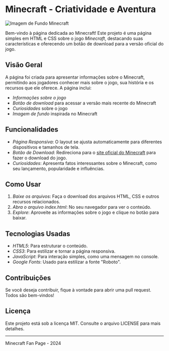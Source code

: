 # Minecraft - Criatividade e Aventura

![Imagem de Fundo Minecraft](https://png.pngtree.com/background/20230519/original/pngtree-huge-house-in-minecraft-picture-image_2650331.jpg)

Bem-vindo à página dedicada ao Minecraft! Este projeto é uma página simples em HTML e CSS sobre o jogo *Minecraft*, destacando suas características e oferecendo um botão de download para a versão oficial do jogo.

## Visão Geral

A página foi criada para apresentar informações sobre o Minecraft, permitindo aos jogadores conhecer mais sobre o jogo, sua história e os recursos que ele oferece. A página inclui:

- *Informações sobre o jogo*
- *Botão de download* para acessar a versão mais recente do Minecraft
- *Curiosidades* sobre o jogo
- *Imagem de fundo* inspirada no Minecraft

## Funcionalidades

- *Página Responsiva*: O layout se ajusta automaticamente para diferentes dispositivos e tamanhos de tela.
- *Botão de Download*: Redireciona para o [site oficial do Minecraft](https://www.minecraft.net/pt-br/download) para fazer o download do jogo.
- *Curiosidades*: Apresenta fatos interessantes sobre o Minecraft, como seu lançamento, popularidade e influências.

## Como Usar

1. *Baixe os arquivos*: Faça o download dos arquivos HTML, CSS e outros recursos relacionados.
2. *Abra o arquivo index.html*: No seu navegador para ver o conteúdo.
3. *Explore*: Aproveite as informações sobre o jogo e clique no botão para baixar.

## Tecnologias Usadas

- *HTML5*: Para estruturar o conteúdo.
- *CSS3*: Para estilizar e tornar a página responsiva.
- *JavaScript*: Para interação simples, como uma mensagem no console.
- *Google Fonts*: Usado para estilizar a fonte "Roboto".

## Contribuições

Se você deseja contribuir, fique à vontade para abrir uma pull request. Todos são bem-vindos!

## Licença

Este projeto está sob a licença MIT. Consulte o arquivo LICENSE para mais detalhes.

---

Minecraft Fan Page - 2024
